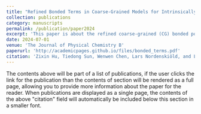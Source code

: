 ```yaml
---
title: "Refined Bonded Terms in Coarse-Grained Models for Intrinsically Disordered Proteins Improve Backbone Conformations"
collection: publications
category: manuscripts
permalink: /publication/paper2024
excerpt: 'This paper is about the refined coarse-grained (CG) bonded potentials for disordered proteins. It improves the backbone conformation and captures the transient secondary structure of p53. '
date: 2024-07-01
venue: 'The Journal of Physical Chemistry B'
paperurl: 'http://academicpages.github.io/files/bonded_terms.pdf'
citation: 'Zixin Hu, Tiedong Sun, Wenwen Chen, Lars Nordenskiöld, and Lanyuan Lu (2024). &quot;Refined Bonded Terms in Coarse-Grained Models for Intrinsically Disordered Proteins Improve Backbone Conformations.&quot; <i>The Journal of Physical Chemistry B</i>. 128(27).'
---
```

<!--slidesurl: 'http://academicpages.github.io/files/slides1.pdf'-->
The contents above will be part of a list of publications, if the user clicks the link for the publication than the contents of section will be rendered as a full page, allowing you to provide more information about the paper for the reader. When publications are displayed as a single page, the contents of the above "citation" field will automatically be included below this section in a smaller font.
